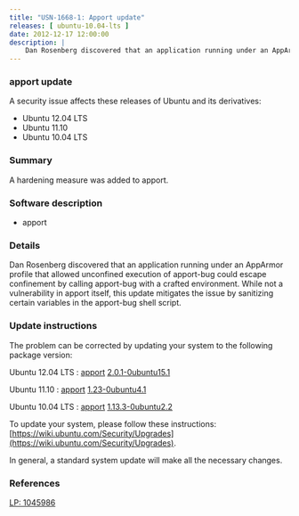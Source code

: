 ```yaml
---
title: "USN-1668-1: Apport update"
releases: [ ubuntu-10.04-lts ]
date: 2012-12-17 12:00:00
description: |
    Dan Rosenberg discovered that an application running under an AppArmor profile that allowed unconfined execution of apport-bug could escape confinement by calling apport-bug with a crafted environment. While not a vulnerability in apport itself, this update mitigates the issue by sanitizing certain variables in the apport-bug shell script. 
--- 
```

 
### apport update

A security issue affects these releases of Ubuntu and its derivatives:

* Ubuntu 12.04 LTS
* Ubuntu 11.10
* Ubuntu 10.04 LTS

### Summary

A hardening measure was added to apport. 

### Software description

* apport 

### Details

Dan Rosenberg discovered that an application running under an AppArmor profile that allowed unconfined execution of apport-bug could escape confinement by calling apport-bug with a crafted environment. While not a vulnerability in apport itself, this update mitigates the issue by sanitizing certain variables in the apport-bug shell script. 

### Update instructions

The problem can be corrected by updating your system to the following package version:

Ubuntu 12.04 LTS
 : [apport](https://launchpad.net/ubuntu/+source/apport) <span> [2.0.1-0ubuntu15.1](https://launchpad.net/ubuntu/+source/apport/2.0.1-0ubuntu15.1) </span> 

Ubuntu 11.10
 : [apport](https://launchpad.net/ubuntu/+source/apport) <span> [1.23-0ubuntu4.1](https://launchpad.net/ubuntu/+source/apport/1.23-0ubuntu4.1) </span> 

Ubuntu 10.04 LTS
 : [apport](https://launchpad.net/ubuntu/+source/apport) <span> [1.13.3-0ubuntu2.2](https://launchpad.net/ubuntu/+source/apport/1.13.3-0ubuntu2.2) </span> 

To update your system, please follow these instructions: [https://wiki.ubuntu.com/Security/Upgrades](https://wiki.ubuntu.com/Security/Upgrades).

In general, a standard system update will make all the necessary changes. 

### References

 [LP: 1045986](https://launchpad.net/bugs/1045986)
 

